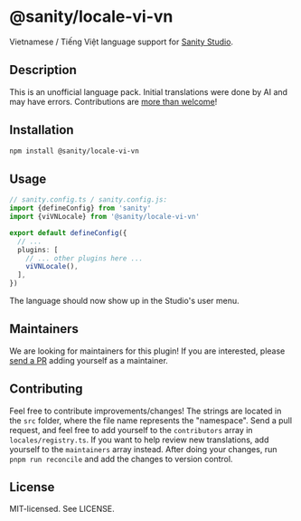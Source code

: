 # @sanity/locale-vi-vn

Vietnamese / Tiếng Việt language support for [Sanity Studio](https://www.sanity.io/).

## Description

This is an unofficial language pack. Initial translations were done by AI and may have errors. Contributions are [more than welcome](#contributing)!

## Installation

```sh
npm install @sanity/locale-vi-vn
```

## Usage

```ts
// sanity.config.ts / sanity.config.js:
import {defineConfig} from 'sanity'
import {viVNLocale} from '@sanity/locale-vi-vn'

export default defineConfig({
  // ...
  plugins: [
    // ... other plugins here ...
    viVNLocale(),
  ],
})
```

The language should now show up in the Studio's user menu.

## Maintainers

We are looking for maintainers for this plugin!
If you are interested, please [send a PR](/CONTRIBUTING.md#maintaining-a-locale) adding yourself as a maintainer.

## Contributing

Feel free to contribute improvements/changes! The strings are located in the `src` folder, where the file name represents the "namespace". Send a pull request, and feel free to add yourself to the `contributors` array in `locales/registry.ts`. If you want to help review new translations, add yourself to the `maintainers` array instead. After doing your changes, run `pnpm run reconcile` and add the changes to version control.

## License

MIT-licensed. See LICENSE.
